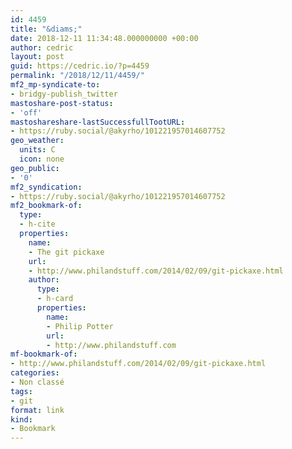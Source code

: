 ```yaml
---
id: 4459
title: "&diams;"
date: 2018-12-11 11:34:48.000000000 +00:00
author: cedric
layout: post
guid: https://cedric.io/?p=4459
permalink: "/2018/12/11/4459/"
mf2_mp-syndicate-to:
- bridgy-publish_twitter
mastoshare-post-status:
- 'off'
mastoshareshare-lastSuccessfullTootURL:
- https://ruby.social/@akyrho/101221957014607752
geo_weather:
  units: C
  icon: none
geo_public:
- '0'
mf2_syndication:
- https://ruby.social/@akyrho/101221957014607752
mf2_bookmark-of:
  type:
  - h-cite
  properties:
    name:
    - The git pickaxe
    url:
    - http://www.philandstuff.com/2014/02/09/git-pickaxe.html
    author:
      type:
      - h-card
      properties:
        name:
        - Philip Potter
        url:
        - http://www.philandstuff.com
mf-bookmark-of:
- http://www.philandstuff.com/2014/02/09/git-pickaxe.html
categories:
- Non classé
tags:
- git
format: link
kind:
- Bookmark
---
```

